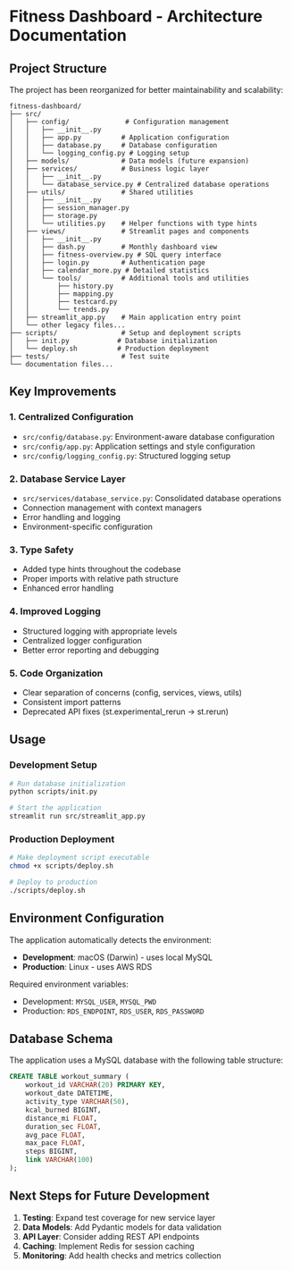 # Fitness Dashboard - Architecture Documentation

## Project Structure

The project has been reorganized for better maintainability and scalability:

```
fitness-dashboard/
├── src/
│   ├── config/              # Configuration management
│   │   ├── __init__.py
│   │   ├── app.py          # Application configuration
│   │   ├── database.py     # Database configuration
│   │   └── logging_config.py # Logging setup
│   ├── models/             # Data models (future expansion)
│   ├── services/           # Business logic layer
│   │   ├── __init__.py
│   │   └── database_service.py # Centralized database operations
│   ├── utils/              # Shared utilities
│   │   ├── __init__.py
│   │   ├── session_manager.py
│   │   ├── storage.py
│   │   └── utilities.py    # Helper functions with type hints
│   ├── views/              # Streamlit pages and components
│   │   ├── __init__.py
│   │   ├── dash.py         # Monthly dashboard view
│   │   ├── fitness-overview.py # SQL query interface
│   │   ├── login.py        # Authentication page
│   │   ├── calendar_more.py # Detailed statistics
│   │   └── tools/          # Additional tools and utilities
│   │       ├── history.py
│   │       ├── mapping.py
│   │       ├── testcard.py
│   │       └── trends.py
│   ├── streamlit_app.py    # Main application entry point
│   └── other legacy files...
├── scripts/                # Setup and deployment scripts
│   ├── init.py            # Database initialization
│   └── deploy.sh          # Production deployment
├── tests/                  # Test suite
└── documentation files...
```

## Key Improvements

### 1. **Centralized Configuration**
- `src/config/database.py`: Environment-aware database configuration
- `src/config/app.py`: Application settings and style configuration  
- `src/config/logging_config.py`: Structured logging setup

### 2. **Database Service Layer**
- `src/services/database_service.py`: Consolidated database operations
- Connection management with context managers
- Error handling and logging
- Environment-specific configuration

### 3. **Type Safety**
- Added type hints throughout the codebase
- Proper imports with relative path structure
- Enhanced error handling

### 4. **Improved Logging**
- Structured logging with appropriate levels
- Centralized logger configuration
- Better error reporting and debugging

### 5. **Code Organization**
- Clear separation of concerns (config, services, views, utils)
- Consistent import patterns
- Deprecated API fixes (st.experimental_rerun → st.rerun)

## Usage

### Development Setup
```bash
# Run database initialization
python scripts/init.py

# Start the application
streamlit run src/streamlit_app.py
```

### Production Deployment
```bash
# Make deployment script executable
chmod +x scripts/deploy.sh

# Deploy to production
./scripts/deploy.sh
```

## Environment Configuration

The application automatically detects the environment:
- **Development**: macOS (Darwin) - uses local MySQL
- **Production**: Linux - uses AWS RDS

Required environment variables:
- Development: `MYSQL_USER`, `MYSQL_PWD`
- Production: `RDS_ENDPOINT`, `RDS_USER`, `RDS_PASSWORD`

## Database Schema

The application uses a MySQL database with the following table structure:

```sql
CREATE TABLE workout_summary (
    workout_id VARCHAR(20) PRIMARY KEY,
    workout_date DATETIME,
    activity_type VARCHAR(50),
    kcal_burned BIGINT,
    distance_mi FLOAT,
    duration_sec FLOAT,
    avg_pace FLOAT,
    max_pace FLOAT,
    steps BIGINT,
    link VARCHAR(100) 
);
```

## Next Steps for Future Development

1. **Testing**: Expand test coverage for new service layer
2. **Data Models**: Add Pydantic models for data validation
3. **API Layer**: Consider adding REST API endpoints
4. **Caching**: Implement Redis for session caching
5. **Monitoring**: Add health checks and metrics collection